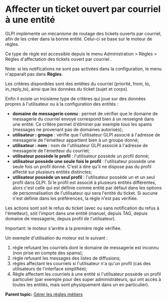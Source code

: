 Affecter un ticket ouvert par courriel à une entité
===================================================

GLPI implémente un mécanisme de routage des tickets ouverts par
courriel, afin de les créer dans la bonne entité. Celui-ci se base sur
le moteur de règles.

Ce type de règle est accessible depuis le menu Administration \> Règles
\> Règles d'affectation des tickets ouvert par courriel .

Note: si les notifications ne sont pas activées dans la configuration,
le menu n'apparaît pas dans **Règles**.

Les critères disponibles sont des entêtes du courriel (priorité, from,
to, in\_reply\_to), ainsi que les données du ticket (sujet et corps).

Enfin il existe un troisième type de critères qui joue sur des données
propres à l'utilisateur ou à la configuration des entités :

-   **domaine de messagerie connu** : permet de vérifier que le domaine
    de messagerie du courriel envoyé correspond bien à un renseigné dans
    une entité. Ce critère permet d'éliminer par exemple tous les spams
    (messages ne provenant pas de domaines autorisés);
-   **utilisateur : groupe** : vérifie que l'utilisateur GLPI associé à
    l'adresse de messagerie de l'émetteur appartient bien à un groupe
    donné;
-   **utilisateur : nom** : nom de l'utilisateur GLPI associé à
    l'adresse de messagerie de l'émetteur du courriel;
-   **utilisateur possède le profil** : l'utilisateur possède un profil
    donné;
-   **utilisateur possède une seule fois le profil** : l'utilisateur
    possède une seule fois un profil donné. C'est à dire qu'il ne
    dispose pas du profil affecté sur plusieurs entités distinctes;
-   **utilisateur possède un seul profil** : l'utilisateur possède un et
    un seul profil dans GLPI. Si le profil est associé à plusieurs
    entités différentes, alors c'est celle qui est définie comme entité
    par défaut dans les options de personnalisation de l'utilisateur qui
    sera l'entité du ticket. Si aucune n'est définie dans les
    préférences, la règle n'est pas vérifiée.

Les actions sont soit le refus du ticket (avec ou sans notification du
refus à l'émetteur), soit l'import dans une entité (manuel, depuis TAG,
depuis domaine de messagerie, depuis profil de l'utilisateur).

Important: le moteur s'arrête à la première règle vérifiée.

Un exemple d'utilisation du moteur est le suivant :

1.  règle refusant les courriels dont le domaine de messagerie est
    inconnu (non prise en compte des spams);
2.  règle refusant les messages des listes de diffusions;
3.  règles affectant les courriels si l'utilisateur n'a qu'un profil
    (cas des utilisateurs de l'interface simplifiée);
4.  Règle affectant les courriels à une entité si l'utilisateur possède
    un profil particulier (par exemple pour des super administrateurs,
    qui ont accès à toutes les entités, mais sont physiquement dans un
    en particulier).

**Parent topic:** [Gérer les règles
métiers](../glpi/administration_rule.html "Les règles métiers se gèrent depuis le menu Administration > Règles")
